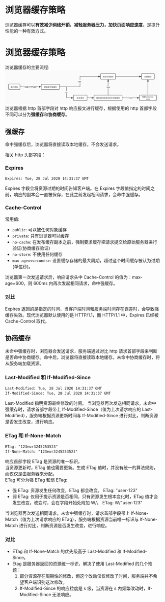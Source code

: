 # 浏览器缓存策略

浏览器缓存可以**有效减少网络开销，减轻服务器压力，加快页面响应速度**，是提升性能的一种有效方式。

<!-- more -->

# 浏览器缓存策略

浏览器缓存的主要流程:
![cache](../assets/cache.jpg)
浏览器根据 http 首部字段对 http 响应报文进行缓存，根据使用的 http 首部字段不同可以分为**强缓存**和**协商缓存**。

## 强缓存

命中强缓存后，浏览器将直接读取本地缓存，不会发送请求。

相关 http 头部字段：

### Expires

```
Expires: Tue, 28 Jul 2020 14:31:37 GMT
```

Expires 字段会将资源过期的时间告知客户端。在 Expires 字段值指定的时间之前，响应的副本会一直被保存，在此之前发起相同请求，会命中强缓存。

### Cache-Control

常用值:

- `public`: 可以被任何对象缓存
- `private`: 只有浏览器可以缓存
- `no-cache`: 在发布缓存副本之前，强制要求缓存把请求提交给原始服务器进行验证(协商缓存验证)
- `no-store`: 不使用任何缓存
- `max-age=<seconds>`: 设置缓存存储的最大周期，超过这个时间缓存被认为过期(单位秒)。

浏览器第一次发送请求后，响应请求头中 Cache-Control 的值为：max-age=600，则 600ms 内再次发起相同请求，命中强缓存。

### 对比

Expires 返回的是指定的时间，当客户端时间和服务端时间存在误差时，会导致强缓存失效。现代浏览器默认使用的是 HTTP/1.1，而 HTTP/1.1 中，Expires 已经被 Cache-Control 取代。

## 协商缓存

未命中强缓存时，浏览器会发送请求，服务端通过对比 http 请求首部字段来判断是否命中协商缓存。命中后，浏览器将直接读取本地缓存。未命中协商缓存时，将从服务端加载资源。

### Last-Modified 和 If-Modified-Since

```
Last-Modified: Tue, 28 Jul 2020 14:31:37 GMT
If-Modified-Since: Tue, 28 Jul 2020 14:31:37 GMT
```

Last-Modified 指明资源最终修改的时间。
当浏览器再次发送相同请求，未命中强缓存时，请求首部字段带上 If-Modified-Since（值为上次请求响应的 Last-Modified），服务端根据资源更新时间与 If-Modified-Since 进行对比，判断资源是否发生改变，进行响应。

### ETag 和 If-None-Match

```
ETag: "123ewr3245253523"
If-None-Match: "123ewr3245253523"
```

响应首部字段 ETag 是资源的唯一标识。  
当资源更新时，ETag 值也需要更新。生成 ETag 值时，并没有统一的算法规则，而仅仅是由服务器来分配。  
ETag 可分为强 ETag 和弱 ETag:

- 强 ETag: 资源发生任何改变，ETag 都会改变。
  ETag: "user-123"
- 弱 ETag: 仅用于提示资源是否相同，只有资源发生根本变化时，ETag 值才会发生改变，改变时，会在字段开始处附加 W/。
  ETag: W/"user-123"

当浏览器再次发送相同请求，未命中强缓存时，请求首部字段带上 If-None-Match（值为上次请求响应的 ETag），服务端根据资源当前唯一标识与 If-None-Match 进行对比，判断资源是否发生改变，进行响应。

### 对比

- ETag 和 If-None-Match 的优先级高于 Last-Modified 和 If-Modified-Since。
- Etag 是服务器返回的资源统一标识，解决了使用 Last-Modified 的几个难题：
  1. 部分资源存在周期性的修改，但这个改动仅仅修改了时间，服务端并不希望客户端识别这次修改。
  2. If-Modified-Since 的响应粒度是 s 级，当资源在 s 内频繁改动时，If-Modified-Since 无法响应。
